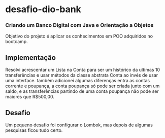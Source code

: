 # desafio-dio-bank

### Criando um Banco Digital com Java e Orientação a Objetos

Objetivo do projeto é aplicar os conhecimentos em POO adquiridos no bootcamp.

## Implementação
Resolvi acrescentar um Lista na Conta para ser um histórico da ultimas 10 transferências e usar métodos da classe abstrata Conta ao invés de usar uma interface. também adicionei algumas diferenças entra as contas corrente e poupança, a conta poupança só pode ser criada junto com um saldo, e as transferências partindo de uma conta poupança não pode ser maiores que R$500,00.

## Desafio
Um pequeno desafio foi configurar o Lombok, mas depois de algumas pesquisas ficou tudo certo.
